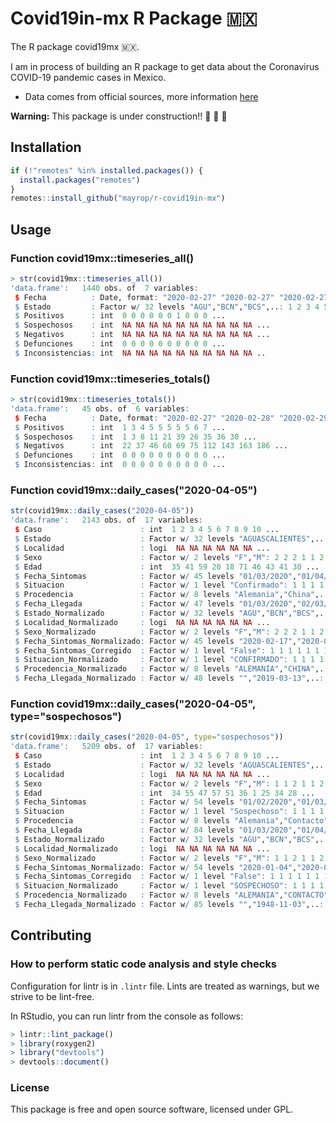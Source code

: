 # Covid19in-mx R Package 🇲🇽

The R package covid19mx 🇲🇽.

I am in process of building an R package to get data about the Coronavirus COVID-19 pandemic cases in Mexico.

* Data comes from official sources, more information [here](https://github.com/mayrop/datos-covid19in-mx)


**Warning:** This package is under construction!! 🚧 🚧 🚧 

## Installation
```R
if (!"remotes" %in% installed.packages()) {
  install.packages("remotes")
}
remotes::install_github("mayrop/r-covid19in-mx")
```

## Usage

### Function covid19mx::timeseries_all()
```r
> str(covid19mx::timeseries_all())
'data.frame':   1440 obs. of  7 variables:
 $ Fecha          : Date, format: "2020-02-27" "2020-02-27" "2020-02-27" ...
 $ Estado         : Factor w/ 32 levels "AGU","BCN","BCS",..: 1 2 3 4 5 6 7 8 9 10 ...
 $ Positivos      : int  0 0 0 0 0 0 1 0 0 0 ...
 $ Sospechosos    : int  NA NA NA NA NA NA NA NA NA NA ...
 $ Negativos      : int  NA NA NA NA NA NA NA NA NA NA ...
 $ Defunciones    : int  0 0 0 0 0 0 0 0 0 0 ...
 $ Inconsistencias: int  NA NA NA NA NA NA NA NA NA NA ..
```

### Function covid19mx::timeseries_totals()
```r
> str(covid19mx::timeseries_totals())
'data.frame':   45 obs. of  6 variables:
 $ Fecha          : Date, format: "2020-02-27" "2020-02-28" "2020-02-29" ...
 $ Positivos      : int  1 3 4 5 5 5 5 5 6 7 ...
 $ Sospechosos    : int  1 3 8 11 21 39 26 35 36 30 ...
 $ Negativos      : int  22 37 46 60 69 75 112 143 163 186 ...
 $ Defunciones    : int  0 0 0 0 0 0 0 0 0 0 ...
 $ Inconsistencias: int  0 0 0 0 0 0 0 0 0 0 ...
```

### Function covid19mx::daily_cases("2020-04-05")
```r
str(covid19mx::daily_cases("2020-04-05"))
'data.frame':   2143 obs. of  17 variables:
 $ Caso                      : int  1 2 3 4 5 6 7 8 9 10 ...
 $ Estado                    : Factor w/ 32 levels "AGUASCALIENTES",..: 7 25 7 8 5 15 7 22 7 7 ...
 $ Localidad                 : logi  NA NA NA NA NA NA ...
 $ Sexo                      : Factor w/ 2 levels "F","M": 2 2 2 1 1 2 2 2 2 1 ...
 $ Edad                      : int  35 41 59 20 18 71 46 43 41 30 ...
 $ Fecha_Sintomas            : Factor w/ 45 levels "01/03/2020","01/04/2020",..: 28 28 30 38 34 26 42 12 10 10 ...
 $ Situacion                 : Factor w/ 1 level "Confirmado": 1 1 1 1 1 1 1 1 1 1 ...
 $ Procedencia               : Factor w/ 8 levels "Alemania","China",..: 7 7 7 7 7 7 5 4 5 4 ...
 $ Fecha_Llegada             : Factor w/ 47 levels "01/03/2020","02/03/2020",..: 31 29 31 36 36 29 44 8 8 8 ...
 $ Estado_Normalizado        : Factor w/ 32 levels "AGU","BCN","BCS",..: 7 24 7 8 6 15 7 22 7 7 ...
 $ Localidad_Normalizado     : logi  NA NA NA NA NA NA ...
 $ Sexo_Normalizado          : Factor w/ 2 levels "F","M": 2 2 2 1 1 2 2 2 2 1 ...
 $ Fecha_Sintomas_Normalizado: Factor w/ 45 levels "2020-02-17","2020-02-19",..: 4 4 5 9 7 3 11 20 18 18 ...
 $ Fecha_Sintomas_Corregido  : Factor w/ 1 level "False": 1 1 1 1 1 1 1 1 1 1 ...
 $ Situacion_Normalizado     : Factor w/ 1 level "CONFIRMADO": 1 1 1 1 1 1 1 1 1 1 ...
 $ Procedencia_Normalizado   : Factor w/ 8 levels "ALEMANIA","CHINA",..: 7 7 7 7 7 7 5 4 5 4 ...
 $ Fecha_Llegada_Normalizado : Factor w/ 48 levels "","2019-03-13",..: 10 9 10 12 12 9 16 22 22 22 ...
```

### Function covid19mx::daily_cases("2020-04-05", type="sospechosos")
```r
str(covid19mx::daily_cases("2020-04-05", type="sospechosos"))
'data.frame':   5209 obs. of  17 variables:
 $ Caso                      : int  1 2 3 4 5 6 7 8 9 10 ...
 $ Estado                    : Factor w/ 32 levels "AGUASCALIENTES",..: 29 26 7 25 30 7 1 14 26 30 ...
 $ Localidad                 : logi  NA NA NA NA NA NA ...
 $ Sexo                      : Factor w/ 2 levels "F","M": 1 1 2 1 1 2 1 2 1 1 ...
 $ Edad                      : int  34 55 47 57 51 36 1 25 34 28 ...
 $ Fecha_Sintomas            : Factor w/ 54 levels "01/02/2020","01/03/2020",..: 41 41 20 29 52 43 43 34 37 52 ...
 $ Situacion                 : Factor w/ 1 level "Sospechoso": 1 1 1 1 1 1 1 1 1 1 ...
 $ Procedencia               : Factor w/ 8 levels "Alemania","Contacto",..: 2 2 4 2 2 2 2 2 2 2 ...
 $ Fecha_Llegada             : Factor w/ 84 levels "01/03/2020","01/04/2020",..: NA NA 34 NA NA NA NA NA NA NA ...
 $ Estado_Normalizado        : Factor w/ 32 levels "AGU","BCN","BCS",..: 29 26 7 24 30 7 1 14 26 30 ...
 $ Localidad_Normalizado     : logi  NA NA NA NA NA NA ...
 $ Sexo_Normalizado          : Factor w/ 2 levels "F","M": 1 1 2 1 1 2 1 2 1 1 ...
 $ Fecha_Sintomas_Normalizado: Factor w/ 54 levels "2020-01-04","2020-01-22",..: 42 42 28 36 47 43 43 39 40 47 ...
 $ Fecha_Sintomas_Corregido  : Factor w/ 1 level "False": 1 1 1 1 1 1 1 1 1 1 ...
 $ Situacion_Normalizado     : Factor w/ 1 level "SOSPECHOSO": 1 1 1 1 1 1 1 1 1 1 ...
 $ Procedencia_Normalizado   : Factor w/ 8 levels "ALEMANIA","CONTACTO",..: 2 2 4 2 2 2 2 2 2 2 ...
 $ Fecha_Llegada_Normalizado : Factor w/ 85 levels "","1948-11-03",..: 1 1 43 1 1 1 1 1 1 1 ...
```

##  Contributing

### How to perform static code analysis and style checks
Configuration for lintr is in `.lintr` file. Lints are treated as warnings, but we strive to be lint-free.

In RStudio, you can run lintr from the console as follows:

```R
> lintr::lint_package()
> library(roxygen2)
> library("devtools")
> devtools::document()
```

### License
This package is free and open source software, licensed under GPL.

